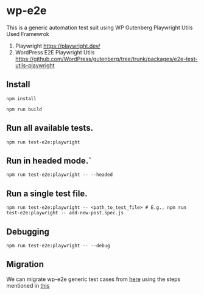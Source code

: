 # wp-e2e
This is a generic automation test suit using WP Gutenberg Playwright Utils 
Used Framewrok
1. Playwright https://playwright.dev/
2. WordPress E2E Playwright Utils https://github.com/WordPress/gutenberg/tree/trunk/packages/e2e-test-utils-playwright

## Install
`npm install`

`npm run build`



## Run all available tests.
`npm run test-e2e:playwright`

## Run in headed mode.`
`npm run test-e2e:playwright -- --headed`

## Run a single test file.
`npm run test-e2e:playwright -- <path_to_test_file> # E.g., npm run test-e2e:playwright -- add-new-post.spec.js`

## Debugging
`npm run test-e2e:playwright -- --debug`

## Migration
We can migrate wp-e2e generic test cases from [here](https://github.com/rtCamp/wp-e2e/tree/master/specs) using the steps mentioned in [this](https://github.com/WordPress/gutenberg/pull/38570)



